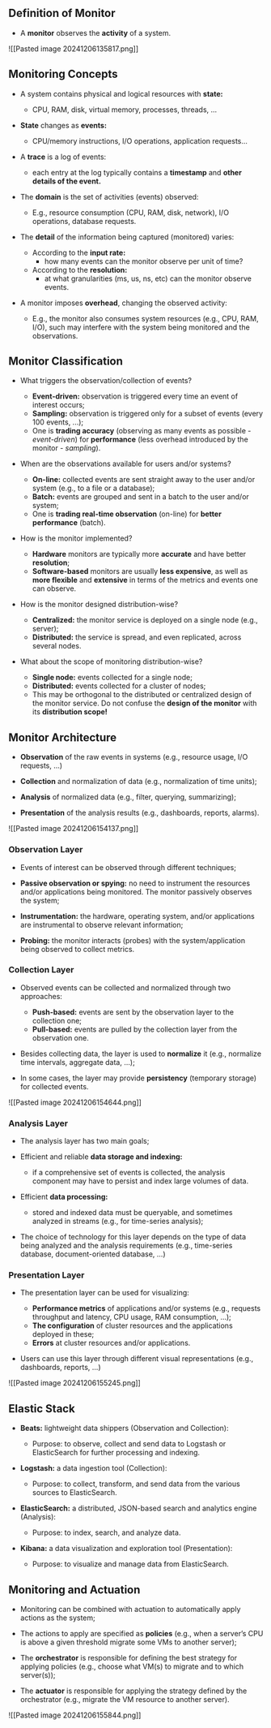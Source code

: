 
## Definition of Monitor

- A **monitor** observes the **activity** of a system.

![[Pasted image 20241206135817.png]]

## Monitoring Concepts

- A system contains physical and logical resources with **state:**
	- CPU, RAM, disk, virtual memory, processes, threads, ...

- **State** changes as **events:**
	- CPU/memory instructions, I/O operations, application requests...

- A **trace** is a log of events:
	- each entry at the log typically contains a **timestamp** and **other details of the event.**

- The **domain** is the set of activities (events) observed:
	- E.g., resource consumption (CPU, RAM, disk, network), I/O operations, database requests.

- The **detail** of the information being captured (monitored) varies:
	- According to the **input rate:**
		- how many events can the monitor observe per unit of time?
	- According to the **resolution:**
		- at what granularities (ms, us, ns, etc) can the monitor observe events.

- A monitor imposes **overhead**, changing the observed activity:
	- E.g., the monitor also consumes system resources (e.g., CPU, RAM, I/O), such may interfere with the system being monitored and the observations.

## Monitor Classification

- What triggers the observation/collection of events?
	- **Event-driven:** observation is triggered every time an event of interest occurs;
	- **Sampling:** observation is triggered only for a subset of events (every 100 events, ...);
	- One is **trading accuracy** (observing as many events as possible - _event-driven_) for **performance** (less overhead introduced by the monitor  - _sampling_).

- When are the observations available for users and/or systems?
	- **On-line:** collected events are sent straight away to the user and/or system (e.g., to a file or a database);
	- **Batch:** events are grouped and sent in a batch to the user and/or system;
	- One is **trading real-time observation** (on-line) for **better performance** (batch).

- How is the monitor implemented?
	- **Hardware** monitors are typically more **accurate** and have better **resolution**;
	- **Software-based** monitors are usually **less expensive**, as well as **more flexible** and **extensive** in terms of the metrics and events one can observe.

- How is the monitor designed distribution-wise?
	- **Centralized:** the monitor service is deployed on a single node (e.g., server);
	- **Distributed:** the service is spread, and even replicated, across several nodes.

- What about the scope of monitoring distribution-wise?
	- **Single node:** events collected for a single node;
	- **Distributed:** events collected for a cluster of nodes;
	- This may be orthogonal to the distributed or centralized design of the monitor service. Do not confuse the **design of the monitor** with its **distribution scope!**


## Monitor Architecture

- **Observation** of the raw events in systems (e.g., resource usage, I/O requests, ...)

- **Collection** and normalization of data (e.g., normalization of time units);

- **Analysis** of normalized data (e.g., filter, querying, summarizing);

- **Presentation** of the analysis results (e.g., dashboards, reports, alarms).

![[Pasted image 20241206154137.png]]



### Observation Layer

- Events of interest can be observed through different techniques;

- **Passive observation or spying:** no need to instrument the resources and/or applications being monitored. The monitor passively observes the system;

- **Instrumentation:** the hardware, operating system, and/or applications are instrumental to observe relevant information;

- **Probing:** the monitor interacts (probes) with the system/application being observed to collect metrics.

### Collection Layer

- Observed events can be collected and normalized through two approaches:
	- **Push-based:** events are sent by the observation layer to the collection one;
	- **Pull-based:** events are pulled by the collection layer from the observation one.

- Besides collecting data, the layer is used to **normalize** it (e.g., normalize time intervals, aggregate data, ...);

- In some cases, the layer may provide **persistency** (temporary storage) for collected events.

![[Pasted image 20241206154644.png]]

### Analysis Layer

- The analysis layer has two main goals;

- Efficient and reliable **data storage and indexing:**
	- if a comprehensive set of events is collected, the analysis component may have to persist and index large volumes of data.

- Efficient **data processing:**
	- stored and indexed data must be queryable, and sometimes analyzed in streams (e.g., for time-series analysis);

- The choice of technology for this layer depends on the type of data being analyzed and the analysis requirements (e.g., time-series database, document-oriented database, ...)

### Presentation Layer

- The presentation layer can be used for visualizing:
	- **Performance metrics** of applications and/or systems (e.g., requests throughput and latency, CPU usage, RAM consumption, ...);
	- **The configuration** of cluster resources and the applications deployed in these;
	- **Errors** at cluster resources and/or applications.

- Users can use this layer through different visual representations (e.g., dashboards, reports, ...)

![[Pasted image 20241206155245.png]]

## Elastic Stack

- **Beats:** lightweight data shippers (Observation and Collection):
	- Purpose: to observe, collect and send data to Logstash or ElasticSearch for further processing and indexing.

- **Logstash:** a data ingestion tool (Collection):
	- Purpose: to collect, transform, and send data from the various sources to ElasticSearch.

- **ElasticSearch:** a distributed, JSON-based search and analytics engine (Analysis):
	- Purpose: to index, search, and analyze data.

- **Kibana:** a data visualization and exploration tool (Presentation):
	- Purpose: to visualize and manage data from ElasticSearch.

## Monitoring and Actuation

- Monitoring can be combined with actuation to automatically apply actions as the system;

- The actions to apply are specified as **policies** (e.g., when a server’s CPU is above a given threshold migrate some VMs to another server);

- The **orchestrator** is responsible for defining the best strategy for applying policies (e.g., choose what VM(s) to migrate and to which server(s));

- The **actuator** is responsible for applying the strategy defined by the orchestrator (e.g., migrate the VM resource to another server).

![[Pasted image 20241206155844.png]]
